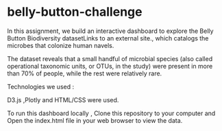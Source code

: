 # belly-button-challenge
In this assignment, we build an interactive dashboard to explore the Belly Button Biodiversity datasetLinks to an external site., which catalogs the microbes that colonize human navels.

The dataset reveals that a small handful of microbial species (also called operational taxonomic units, or OTUs, in the study) were present in more than 70% of people, while the rest were relatively rare.

Technologies we used :

D3.js ,Plotly and HTML/CSS were used. 

To run this dashboard locally , Clone this repository to your computer and Open the index.html file in your web browser to view the data. 
